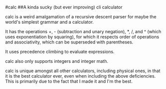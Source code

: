 #calc
##A kinda sucky (but ever improving) cli calculator

calc is a weird amalgamation of a recursive descent parser for maybe the world's simplest grammar and a calculator.

It has the operations +, - (subtraction and unary negation), *, /, and ^ (which uses exponentiation by squaring), for which it respects order of operations and associativity, which can be superseded with parentheses.

It uses precedence climbing to evaluate expressions.

calc also only supports integers and integer math.

calc is unique amongst all other calculators, including physical ones, in that it is the best calculator ever, even when including the above deficiencies. This is primarily due to the fact that I made it and I'm the best.
